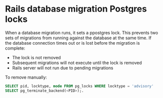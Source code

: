 # Rails database migration Postgres locks

When a database migration runs, it sets a ppostgres lock. This prevents two sets of migrations from running against the database at the same time. If the database connection times out or is lost before the migration is complete:

* The lock is not removed
* Subsequent migrations will not execute until the lock is removed
* Rails server will not run due to pending migrations

To remove manually:

```sql
SELECT pid, locktype, mode FROM pg_locks WHERE locktype = 'advisory'
SELECT pg_terminate_backend(<PID>);.
```
